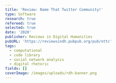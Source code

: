 ```yaml
---
title: 'Review: Name That Twitter Community!'
type: Software
research: true
refereed: true
selected: true
date: '2020'
publisher: Reviews in Digital Humanities
pubURL: 'https://reviewsindh.pubpub.org/pub/nttc'
tags:
  - computational
  - code library
  - social network analysis
  - digital rhetoric
fields: []
coverImage: /images/uploads/rdh-banner.png
---
```


